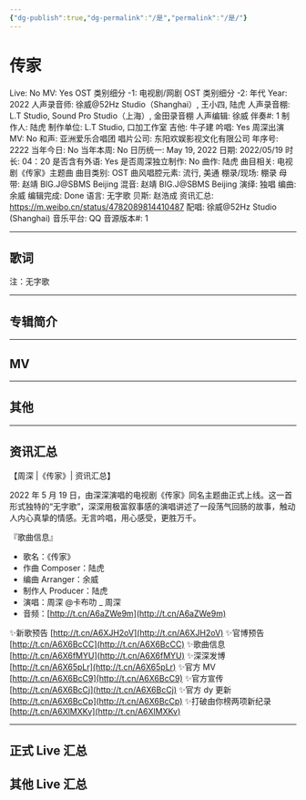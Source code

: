```yaml
---
{"dg-publish":true,"dg-permalink":"/是","permalink":"/是/"}
---
```



# 传家

Live: No
MV: Yes
OST 类别细分 -1: 电视剧/网剧
OST 类别细分 -2: 年代
Year: 2022
人声录音师: 徐威@52Hz Studio（Shanghai）, 王小四, 陆虎
人声录音棚: L.T Studio, Sound Pro Studio（上海）, 金田录音棚
人声编辑: 徐威
伴奏#: 1
制作人: 陆虎
制作单位: L.T Studio, 口加工作室
吉他: 牛子建
吟唱: Yes
周深出演 MV: No
和声: 亚洲爱乐合唱团
唱片公司: 东阳欢娱影视文化有限公司
年序号: 2222
当年今日: No
当年本周: No
日历统一: May 19, 2022
日期: 2022/05/19
时长: 04：20
是否含有外语: Yes
是否周深独立制作: No
曲作: 陆虎
曲目相关: 电视剧《传家》主题曲
曲目类别: OST
曲风唱腔元素: 流行, 美通
棚录/现场: 棚录
母带: 赵靖 BIG.J@SBMS Beijing
混音: 赵靖 BIG.J@SBMS Beijing
演绎: 独唱
编曲: 余威
编辑完成: Done
语言: 无字歌
贝斯: 赵浩成
资讯汇总: https://m.weibo.cn/status/4782089814410487
配唱: 徐威@52Hz Studio (Shanghai)
音乐平台: QQ
音源版本#: 1

---

## 歌词

注：无字歌

---

## 专辑简介

---

## MV

---

## 其他

---

## 资讯汇总

【周深 |《传家》| 资讯汇总】

  2022 年 5 月 19 日，由深深演唱的电视剧《传家》同名主题曲正式上线。这一首形式独特的“无字歌”，深深用极富叙事感的演唱讲述了一段荡气回肠的故事，触动人内心真挚的情感。无言吟唱，用心感受，更胜万千。

『歌曲信息』

- 歌名：《传家》
- 作曲 Composer：陆虎
- 编曲 Arranger：余威
- 制作人 Producer：陆虎
- 演唱：周深 @卡布叻 _ 周深
- 音频：[http://t.cn/A6aZWe9m](http://t.cn/A6aZWe9m)

✨新歌预告 [http://t.cn/A6XJH2oV](http://t.cn/A6XJH2oV)
✨官博预告 [http://t.cn/A6X6BcCC](http://t.cn/A6X6BcCC)
✨歌曲信息 [http://t.cn/A6X6fMYU](http://t.cn/A6X6fMYU)
✨深深发博 [http://t.cn/A6X65pLr](http://t.cn/A6X65pLr)
✨官方 MV [http://t.cn/A6X6BcC9](http://t.cn/A6X6BcC9)
✨官方宣传 [http://t.cn/A6X6BcCj](http://t.cn/A6X6BcCj)
✨官方 dy 更新 [http://t.cn/A6X6BcCp](http://t.cn/A6X6BcCp)
✨打破由你榜两项新纪录 [http://t.cn/A6XlMXKv](http://t.cn/A6XlMXKv)

---

## 正式 Live 汇总

## 其他 Live 汇总
